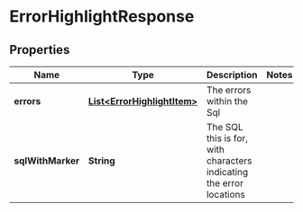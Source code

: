 

# ErrorHighlightResponse


## Properties

| Name | Type | Description | Notes |
|------------ | ------------- | ------------- | -------------|
|**errors** | [**List&lt;ErrorHighlightItem&gt;**](ErrorHighlightItem.md) | The errors within the Sql |  |
|**sqlWithMarker** | **String** | The SQL this is for, with characters indicating the error locations |  |



